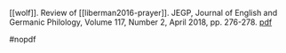 

[[wolf]]. Review of [[liberman2016-prayer]]. JEGP, Journal of English and Germanic Philology, Volume 117, Number 2, April 2018, pp. 276-278. [pdf](a/k-wolf2018.pdf)

#nopdf 